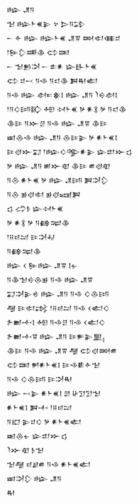 <div class='block'>
<div class='line'>𒈗 𒂗𒀀</div>
<div class='line'>𒈠 𒈗𒈨𒌍𒉌 𒆳 𒆕𒀀𒁉</div>
<div class='line'>𒀸 𒅆 𒈗 𒈗𒈨𒌍 𒂗𒐊 𒇷𒊕𒈪𒄑</div>
<div class='line'>𒁹𒌉𒁷𒌁𒆠 𒌌𒌅</div>
<div class='line'>𒀸 𒈠𒁖𒋫 𒀸 𒉺𒀭 𒇽𒃲𒈨𒌍</div>
<div class='line'>𒌌 𒄑𒁁 𒀀𒈾 𒀀𒃰𒆠 𒀉𒊑𒅗</div>
<div class='line'>𒀀𒈾 𒈗 𒀠𒋰𒆜𒋙 𒈗 𒂗𒀀 𒇺𒀪𒀠𒋙</div>
<div class='line'>𒁹𒀀𒄭𒅀𒃼 𒅇 𒀴𒈨𒌍 𒃻 𒀭𒃽 𒃻 𒀀𒃰𒆠</div>
<div class='line'>𒆠𒄿 𒀀𒁍𒆪 𒀀𒈾 𒈗 𒂗𒐊 𒆠𒄿</div>
<div class='line'>𒀜𒁲𒈾 𒈗 𒂗𒀀 𒁲𒄿𒉌 𒃻 𒀭𒈨𒌍𒋙</div>
<div class='line'>𒄿𒋼𒁍𒍑 𒁹𒈗𒄭𒄊𒀭𒉌 𒇽𒄥𒁍𒌓</div>
<div class='line'>𒃻 𒈗 𒂗𒀀 𒅖𒁍𒊏 𒆠𒄿 𒌑𒋼𒊏</div>
<div class='line'>𒀀𒊮 𒀭𒈨𒌍 𒃻 𒈗 𒂗𒅀 𒀉𒋫𒁷</div>
<div class='line'>𒀀𒊮 𒂊𒋼𒊕 𒂊𒋼𒍢𒀉</div>
<div class='line'>𒌓 𒈤𒊩 𒇽𒀴𒈨𒌍</div>
<div class='line'>𒃻 𒀭𒃽 𒃻 𒀀𒂵𒉈𒆠</div>
<div class='line'>𒁹𒍝𒁀𒁺 𒄿𒋫𒄷</div>
<div class='line'>𒀀𒂵𒉈𒆠</div>
<div class='line'>𒈗 𒌋 𒌉𒈗 𒂗𒐊 𒋙𒉡</div>
<div class='line'>𒀀𒆠𒈠𒀪𒁲𒂊 𒀀𒈾 𒈗 𒂗𒐊</div>
<div class='line'>𒍑𒋫𒉌𒄴 𒈗 𒂗𒀀 𒀀𒈾 𒄭𒁲𒅀</div>
<div class='line'>𒆷 𒄿𒊕𒃶 𒁹𒍝𒁀𒁺 𒀀𒈾 𒌋𒅗𒄭</div>
<div class='line'>𒉿𒆤𒋾𒋙 𒅇 𒀀𒈾𒆪 𒀀𒈾 𒌋𒅗𒄭</div>
<div class='line'>𒉿𒆤𒋾𒐊 𒈗 𒂗𒀀 𒄿𒊓𒉌𒅅</div>
<div class='line'>𒆠𒄿 𒀀𒈾 𒈗 𒂗𒐊 𒆷 𒌌𒋼𒇷𒌑</div>
<div class='line'>𒌌𒌅 𒂍𒀭𒈨𒌍𒋙 𒄿𒈾𒀾𒅆𒈠</div>
<div class='line'>𒀀𒈾 𒄭𒁲𒅀 𒄿𒋫𒊑</div>
<div class='line'>𒈗 𒁁𒉌 𒀭𒈨𒌍𒋙 𒇻 𒄩𒋛𒋛𒈠</div>
<div class='line'>𒀭𒈨𒌍𒋙 𒀉𒋾 𒁹𒍝𒁀𒁺</div>
<div class='line'>𒀀𒊬 𒉌𒄑𒄭 𒃻 𒀭𒈨𒌍𒅗</div>
<div class='line'>𒀜𒁲𒉡 𒇽𒄥𒁍𒌓</div>
<div class='line'>𒇺𒁍𒊏 𒊩𒈠</div>
<div class='line'>𒈠𒆷 𒁀𒋗𒌑 𒀀𒈾 𒀭𒈨𒌍𒅗</div>
<div class='line'>𒀜𒋫𒁷 𒈗 𒂗𒀀</div>
<div class='line'>𒊑</div>
</div>